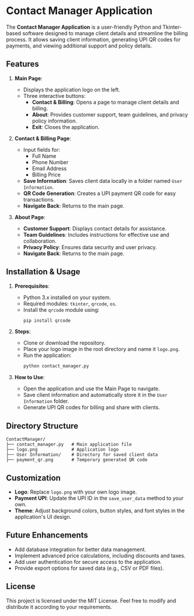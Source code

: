 # Contact Manager Application

The **Contact Manager Application** is a user-friendly Python and Tkinter-based software designed to manage client details and streamline the billing process. It allows saving client information, generating UPI QR codes for payments, and viewing additional support and policy details.

## Features

1. **Main Page**:
   - Displays the application logo on the left.
   - Three interactive buttons:
     - **Contact & Billing**: Opens a page to manage client details and billing.
     - **About**: Provides customer support, team guidelines, and privacy policy information.
     - **Exit**: Closes the application.

2. **Contact & Billing Page**:
   - Input fields for:
     - Full Name
     - Phone Number
     - Email Address
     - Billing Price
   - **Save Information**: Saves client data locally in a folder named `User Information`.
   - **QR Code Generation**: Creates a UPI payment QR code for easy transactions.
   - **Navigate Back**: Returns to the main page.

3. **About Page**:
   - **Customer Support**: Displays contact details for assistance.
   - **Team Guidelines**: Includes instructions for effective use and collaboration.
   - **Privacy Policy**: Ensures data security and user privacy.
   - **Navigate Back**: Returns to the main page.

## Installation & Usage

1. **Prerequisites**:
   - Python 3.x installed on your system.
   - Required modules: `tkinter`, `qrcode`, `os`.
   - Install the `qrcode` module using:
     ```bash
     pip install qrcode
     ```

2. **Steps**:
   - Clone or download the repository.
   - Place your logo image in the root directory and name it `logo.png`.
   - Run the application:
     ```bash
     python contact_manager.py
     ```

3. **How to Use**:
   - Open the application and use the Main Page to navigate.
   - Save client information and automatically store it in the `User Information` folder.
   - Generate UPI QR codes for billing and share with clients.

## Directory Structure

```plaintext
ContactManager/
├── contact_manager.py   # Main application file
├── logo.png             # Application logo
├── User Information/    # Directory for saved client data
├── payment_qr.png       # Temporary generated QR code
```
## Customization

- **Logo**: Replace `logo.png` with your own logo image.
- **Payment UPI**: Update the UPI ID in the `save_user_data` method to your own.
- **Theme**: Adjust background colors, button styles, and font styles in the application's UI design.

## Future Enhancements

- Add database integration for better data management.
- Implement advanced price calculations, including discounts and taxes.
- Add user authentication for secure access to the application.
- Provide export options for saved data (e.g., CSV or PDF files).

## License

This project is licensed under the MIT License. Feel free to modify and distribute it according to your requirements.
